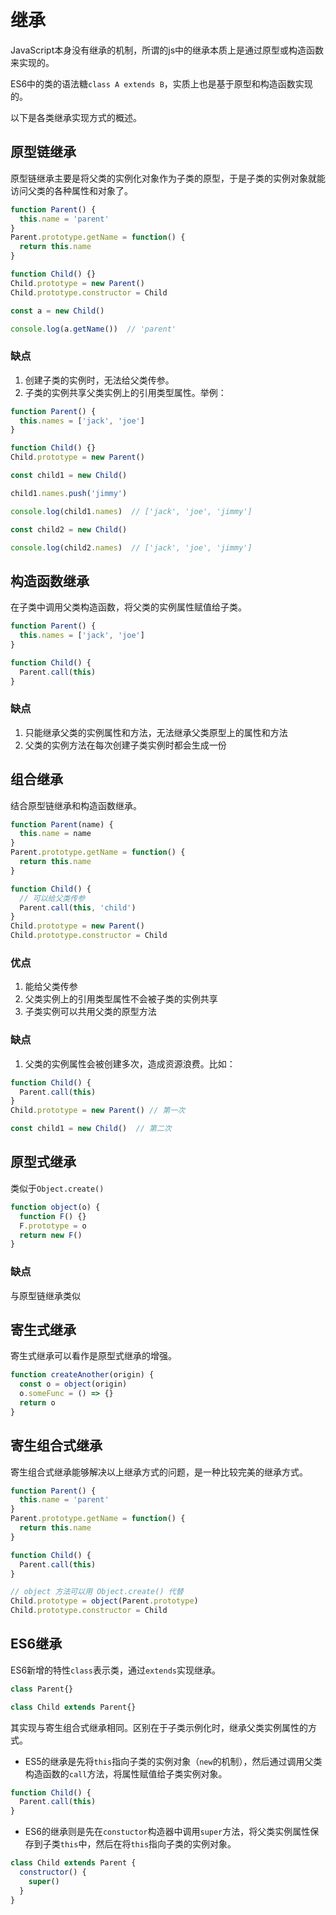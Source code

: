# 继承

JavaScript本身没有继承的机制，所谓的js中的继承本质上是通过原型或构造函数来实现的。

ES6中的类的语法糖`class A extends B`，实质上也是基于原型和构造函数实现的。

以下是各类继承实现方式的概述。

## 原型链继承

原型链继承主要是将父类的实例化对象作为子类的原型，于是子类的实例对象就能访问父类的各种属性和对象了。

```javascript
function Parent() {
  this.name = 'parent'
}
Parent.prototype.getName = function() {
  return this.name
}

function Child() {}
Child.prototype = new Parent()
Child.prototype.constructor = Child

const a = new Child()

console.log(a.getName())  // 'parent'
```

### 缺点

1. 创建子类的实例时，无法给父类传参。
2. 子类的实例共享父类实例上的引用类型属性。举例：

```javascript
function Parent() {
  this.names = ['jack', 'joe']
}

function Child() {}
Child.prototype = new Parent()

const child1 = new Child()

child1.names.push('jimmy')

console.log(child1.names)  // ['jack', 'joe', 'jimmy']

const child2 = new Child()

console.log(child2.names)  // ['jack', 'joe', 'jimmy']
```

## 构造函数继承

在子类中调用父类构造函数，将父类的实例属性赋值给子类。

```javascript
function Parent() {
  this.names = ['jack', 'joe']
}

function Child() {
  Parent.call(this)
}
```

### 缺点

1. 只能继承父类的实例属性和方法，无法继承父类原型上的属性和方法
2. 父类的实例方法在每次创建子类实例时都会生成一份

## 组合继承

结合原型链继承和构造函数继承。

```javascript
function Parent(name) {
  this.name = name
}
Parent.prototype.getName = function() {
  return this.name
}

function Child() {
  // 可以给父类传参
  Parent.call(this, 'child')
}
Child.prototype = new Parent()
Child.prototype.constructor = Child
```

### 优点

1. 能给父类传参
2. 父类实例上的引用类型属性不会被子类的实例共享
3. 子类实例可以共用父类的原型方法

### 缺点

1. 父类的实例属性会被创建多次，造成资源浪费。比如：

```javascript
function Child() {
  Parent.call(this)
}
Child.prototype = new Parent() // 第一次

const child1 = new Child()  // 第二次
```

## 原型式继承

类似于`Object.create()`

```javascript
function object(o) {
  function F() {}
  F.prototype = o
  return new F()
}
```

### 缺点

与原型链继承类似

## 寄生式继承

寄生式继承可以看作是原型式继承的增强。

```javascript
function createAnother(origin) {
  const o = object(origin)
  o.someFunc = () => {}
  return o
}
```

## 寄生组合式继承

寄生组合式继承能够解决以上继承方式的问题，是一种比较完美的继承方式。

```javascript
function Parent() {
  this.name = 'parent'
}
Parent.prototype.getName = function() {
  return this.name
}

function Child() {
  Parent.call(this)
}

// object 方法可以用 Object.create() 代替
Child.prototype = object(Parent.prototype)
Child.prototype.constructor = Child
```
## ES6继承

ES6新增的特性`class`表示类，通过`extends`实现继承。

```javascript
class Parent{}

class Child extends Parent{}
```

其实现与寄生组合式继承相同。区别在于子类示例化时，继承父类实例属性的方式。

* ES5的继承是先将`this`指向子类的实例对象（`new`的机制），然后通过调用父类构造函数的`call`方法，将属性赋值给子类实例对象。

```javascript
function Child() {
  Parent.call(this)
}
```

* ES6的继承则是先在`constuctor`构造器中调用`super`方法，将父类实例属性保存到子类`this`中，然后在将`this`指向子类的实例对象。

```javascript
class Child extends Parent {
  constructor() {
    super()
  }
}
```
